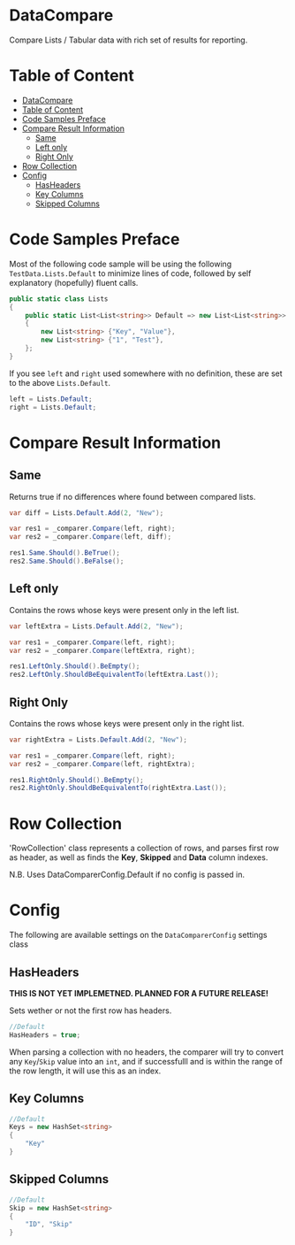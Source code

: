 # DataCompare

Compare Lists / Tabular data with rich set of results for reporting.

# Table of Content

<!-- TOC depthFrom:1 depthTo:6 withLinks:1 updateOnSave:1 orderedList:0 -->

- [DataCompare](#datacompare)
- [Table of Content](#table-of-content)
- [Code Samples Preface](#code-samples-preface)
- [Compare Result Information](#compare-result-information)
	- [Same](#same)
	- [Left only](#left-only)
	- [Right Only](#right-only)
- [Row Collection](#row-collection)
- [Config](#config)
	- [HasHeaders](#hasheaders)
	- [Key Columns](#key-columns)
	- [Skipped Columns](#skipped-columns)

<!-- /TOC -->

# Code Samples Preface

Most of the following code sample will be using the following `TestData.Lists.Default` to minimize lines of code, followed by self explanatory (hopefully) fluent calls.

```csharp
public static class Lists
{
    public static List<List<string>> Default => new List<List<string>>
    {
        new List<string> {"Key", "Value"},
        new List<string> {"1", "Test"},
    };
}
```

If you see `left` and `right` used somewhere with no definition, these are set to the above `Lists.Default`.

```csharp
left = Lists.Default;
right = Lists.Default;
```

# Compare Result Information

## Same

Returns true if no differences where found between compared lists.

```csharp
var diff = Lists.Default.Add(2, "New");

var res1 = _comparer.Compare(left, right);
var res2 = _comparer.Compare(left, diff);

res1.Same.Should().BeTrue();
res2.Same.Should().BeFalse();
```

## Left only

Contains the rows whose keys were present only in the left list.

```csharp
var leftExtra = Lists.Default.Add(2, "New");

var res1 = _comparer.Compare(left, right);
var res2 = _comparer.Compare(leftExtra, right);

res1.LeftOnly.Should().BeEmpty();
res2.LeftOnly.ShouldBeEquivalentTo(leftExtra.Last());
```

## Right Only

Contains the rows whose keys were present only in the right list.

```csharp
var rightExtra = Lists.Default.Add(2, "New");

var res1 = _comparer.Compare(left, right);
var res2 = _comparer.Compare(left, rightExtra);

res1.RightOnly.Should().BeEmpty();
res2.RightOnly.ShouldBeEquivalentTo(rightExtra.Last());
```

# Row Collection

'RowCollection' class represents a collection of rows, and parses first row as header, as well as finds the **Key**, **Skipped** and **Data** column indexes.

N.B. Uses DataComparerConfig.Default if no config is passed in.


# Config

The following are available settings on the `DataComparerConfig` settings class

## HasHeaders

**THIS IS NOT YET IMPLEMETNED. PLANNED FOR A FUTURE RELEASE!**

Sets wether or not the first row has headers.

```csharp
//Default
HasHeaders = true;
```

When parsing a collection with no headers, the comparer will try to convert any `Key`/`Skip` value into an `int`, and if successfulll and is within the range of the row length, it will use this as an index.


## Key Columns

```csharp
//Default
Keys = new HashSet<string>
{
    "Key"
}
```

## Skipped Columns

```csharp
//Default
Skip = new HashSet<string>
{
    "ID", "Skip"
}
```
